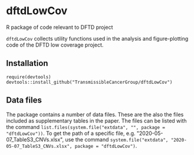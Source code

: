 # dftdLowCov
R package of code relevant to DFTD project

`dftdLowCov` collects utility functions used in the analysis and figure-plotting code of the DFTD low coverage project.

## Installation

    require(devtools)
    devtools::install_github("TransmissibleCancerGroup/dftdLowCov")

## Data files

The package contains a number of data files. These are the also the files included as supplementary tables in the paper. The files can be listed with the command `list.files(system.file("extdata", "", package = "dftdLowCov"))`. To get the path of a specific file, e.g. "2020-05-07_TableS3_CNVs.xlsx", use the command `system.file("extdata", "2020-05-07_TableS3_CNVs.xlsx", package = "dftdLowCov")`.
